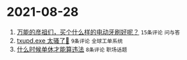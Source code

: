 # 2021-08-28

1. [万能的彦祖们，买个什么样的电动牙刷好呢？](https://www.v2ex.com/t/798459) `15条评论` `问与答`
1. [txupd.exe 太骚了🐶](https://www.v2ex.com/t/798463) `9条评论` `全球工单系统`
1. [什么时候单休才能算违法](https://www.v2ex.com/t/798462) `8条评论` `职场话题`
